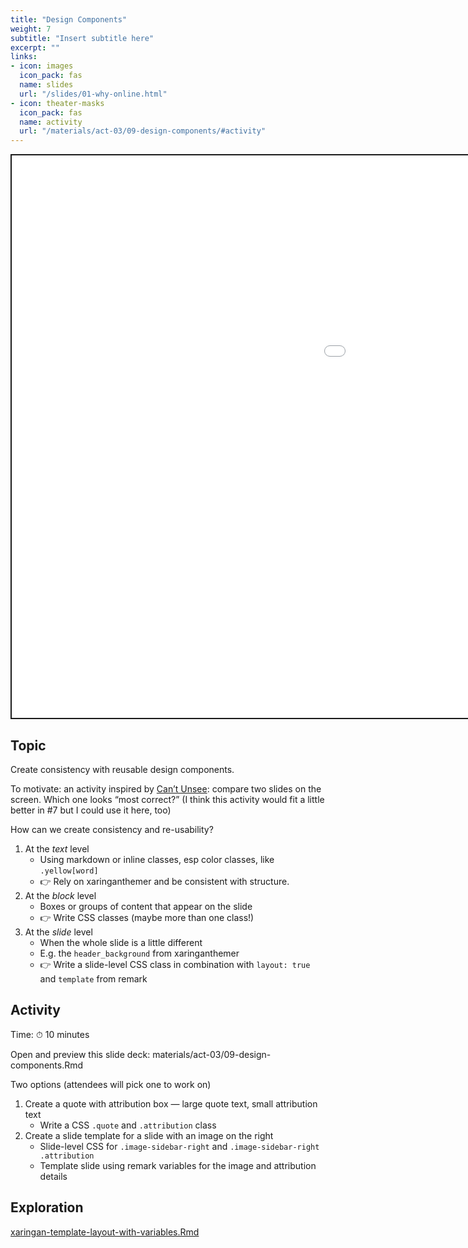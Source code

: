 ```yaml
---
title: "Design Components"
weight: 7
subtitle: "Insert subtitle here"
excerpt: ""
links:
- icon: images
  icon_pack: fas
  name: slides
  url: "/slides/01-why-online.html"
- icon: theater-masks
  icon_pack: fas
  name: activity
  url: "/materials/act-03/09-design-components/#activity"
---
```


<script src="{{< blogdown/postref >}}index_files/clipboard/clipboard.min.js"></script>
<link href="{{< blogdown/postref >}}index_files/xaringanExtra-clipboard/xaringanExtra-clipboard.css" rel="stylesheet" />
<script src="{{< blogdown/postref >}}index_files/xaringanExtra-clipboard/xaringanExtra-clipboard.js"></script>
<script>window.xaringanExtraClipboard(null, {"button":"Copy Code","success":"Copied!","error":"Press Ctrl+C to Copy"})</script>
<script src="{{< blogdown/postref >}}index_files/fitvids/fitvids.min.js"></script>
<div class="shareagain" style="min-width:300px;margin:1em auto;">
<iframe src="/slides/03-why-r.html" width="1600" height="900" style="border:2px solid currentColor;" loading="lazy" allowfullscreen></iframe>
<script>fitvids('.shareagain', {players: 'iframe'});</script>
</div>

## Topic

Create consistency with reusable design components.

To motivate: an activity inspired by [Can’t Unsee](https://cantunsee.space/): compare two slides on the screen. Which one looks “most correct?” (I think this activity would fit a little better in \#7 but I could use it here, too)

How can we create consistency and re-usability?

1.  At the *text* level
    -   Using markdown or inline classes, esp color classes, like `.yellow[word]`
    -   👉 Rely on xaringanthemer and be consistent with structure.
2.  At the *block* level
    -   Boxes or groups of content that appear on the slide
    -   👉 Write CSS classes (maybe more than one class!)
3.  At the *slide* level
    -   When the whole slide is a little different
    -   E.g. the `header_background` from xaringanthemer
    -   👉 Write a slide-level CSS class in combination with `layout: true` and `template` from remark

## Activity

Time: ⏱ 10 minutes

Open and preview this slide deck: materials/act-03/09-design-components.Rmd

Two options (attendees will pick one to work on)

1.  Create a quote with attribution box — large quote text, small attribution text
    -   Write a CSS `.quote` and `.attribution` class
2.  Create a slide template for a slide with an image on the right
    -   Slide-level CSS for `.image-sidebar-right` and `.image-sidebar-right .attribution`
    -   Template slide using remark variables for the image and attribution details

## Exploration

[xaringan-template-layout-with-variables.Rmd](https://gist.github.com/gadenbuie/74a3fef858117301c17b1d829297e8be)

